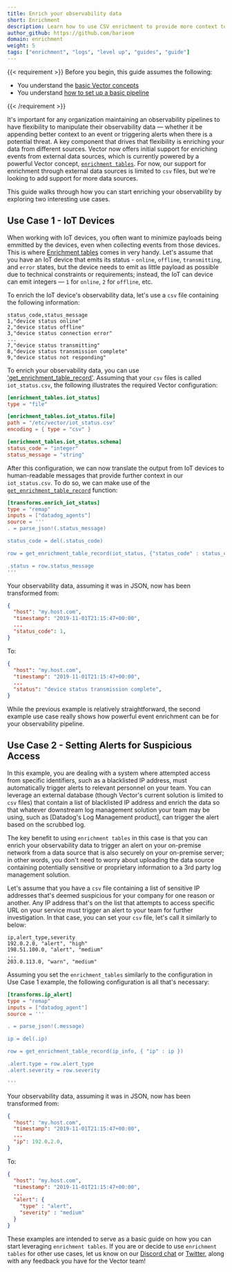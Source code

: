 ```yaml
---
title: Enrich your observability data 
short: Enrichment
description: Learn how to use CSV enrichment to provide more context to your data
author_github: https://github.com/barieom
domain: enrichment
weight: 5
tags: ["enrichment", "logs", "level up", "guides", "guide"]
---
```


{{< requirement >}}
Before you begin, this guide assumes the following:

* You understand the [basic Vector concepts][concepts]
* You understand [how to set up a basic pipeline][pipeline]

[concepts]: /docs/about/concepts
[pipeline]: /docs/setup/quickstart
{{< /requirement >}}


It's important for any organization maintaining an observability pipelines to
have flexibility to manipulate their observability data — whether it be appending
better context to an event or triggering alerts when there is a potential threat.
A key component that drives that flexibility is enriching your data from different
sources. Vector now offers initial support for enriching events from external data
sources, which is currently powered by a powerful Vector concept,
[`enrichment tables`][Enrichment tables]. For now, our support for enrichment
through external data sources is limited to `csv` files, but we're  looking to
add support for more data sources.

This guide walks through how you can start enriching your observability by
 exploring two interesting use cases.

## Use Case 1 - IoT Devices

When working with IoT devices, you often want to minimize payloads being
emmitted by the devices, even when collecting events from those devices. This
is where [Enrichment tables] comes in very handy. Let's assume that you have an
IoT device that emits its status - `online`, `offline`, `transmitting`, and
`error` states, but the device needs to emit as little payload as possible
due to technical constraints or requirements; instead, the IoT can device can
emit integers — `1` for `online`, `2` for `offline`, etc.

To enrich the IoT device's observability data, let's use a `csv` file
containing the following information:

```csv
status_code,status_message
1,"device status online"
2,"device status offline"
3,"device status connection error"
...
7,"device status transmitting"
8,"device status transmission complete"
9,"device status not responding"
```

To enrich your observability data, you can use ['get_enrichment_table_record'][get_enrichment_table_record].
Assuming that your `csv` files is called `iot_status.csv`, the following
illustrates the required Vector configuration:

``` toml
[enrichment_tables.iot_status]
type = "file"

[enrichment_tables.iot_status.file]
path = "/etc/vector/iot_status.csv"
encoding = { type = "csv" }

[enrichment_tables.iot_status.schema]
status_code = "integer"
status_message = "string"
```

After this configuration, we can now translate the output from IoT devices to
human-readable messages that provide further context in our `iot_status.csv`.
To do so, we can make use of the [`get_enrichment_table_record`][get_enrichment_table_record] function:

``` toml
[transforms.enrich_iot_status]
type = "remap"
inputs = ["datadog_agents"]
source = '''
. = parse_json!(.status_message)

status_code = del(.status_code)

row = get_enrichment_table_record(iot_status, {"status_code" : status_code})

.status = row.status_message
'''
```

Your observability data, assuming it was in JSON, now has been transformed from:

```json
{
  "host": "my.host.com",
  "timestamp": "2019-11-01T21:15:47+00:00",
  ...
  "status_code": 1,
}
```

To:

```json
{
  "host": "my.host.com",
  "timestamp": "2019-11-01T21:15:47+00:00",
  ...
  "status": "device status transmission complete",
}
```

While the previous example is relatively straightforward, the second example
use case really shows how powerful event enrichment can be for your
observability pipeline.

## Use Case 2 - Setting Alerts for Suspicious Access

In this example, you are dealing with a system where attempted access from
specific identifiers, such as a blacklisted IP address, must automatically trigger
alerts to relevant personnel on your team. You can leverage an external database
(though Vector's current solution is limited to `csv` files) that contain
a list of blacklisted IP address and enrich the data so that whatever downstream
log management solution your team may be using, such as
[Datadog's Log Management product], can trigger the alert based on the scrubbed
log.

The key benefit to using `enrichment tables` in this case is that you can
enrich your observability data to trigger an alert on your on-premise network
from a data source that is also securely on your on-premise server; in other words,
you don't need to worry about uploading the data source containing potentially
sensitive or proprietary information to a 3rd party log management solution.

Let's assume that you have a `csv` file containing a list of sensitive IP
addresses that's deemed suspicious for your company for one reason or another.
Any IP address that's on the list that attempts to access specific URL
on your service must trigger an alert to your team for further investigation. In
that case, you can set your `csv` file, let's call it  similarly to below:

``` csv
ip,alert_type,severity
192.0.2.0, "alert", "high"
198.51.100.0, "alert", "medium"
...
203.0.113.0, "warn", "medium"
```

Assuming you set the `enrichment_tables` similarly to the configuration in Use
 Case 1 example, the following configuration is all that's necessary:

``` toml
[transforms.ip_alert]
type = "remap"
inputs = ["datadog_agent"]
source = '''

. = parse_json!(.message)

ip = del(.ip)

row = get_enrichment_table_record(ip_info, { "ip" : ip })

.alert.type = row.alert_type
.alert.severity = row.severity

'''
```

Your observability data, assuming it was in JSON, now has been transformed from:

```json
{
  "host": "my.host.com",
  "timestamp": "2019-11-01T21:15:47+00:00",
  ...
  "ip": 192.0.2.0,
}
```

To:

```json
{
  "host": "my.host.com",
  "timestamp": "2019-11-01T21:15:47+00:00",
  ...
  "alert": { 
    "type" : "alert",
    "severity" : "medium"
  }
}
```

These examples are intended to serve as a basic guide on how you can start
leveraging `enrichment tables`. If you are or decide to use `enrichment tables`
for other use cases, let us know on our [Discord chat] or [Twitter], along with
any feedback you have for the Vector team!


[Enrichment tables]: /docs/reference/glossary/#enrichment-tables
[get_enrichment_table_record]: /docs/reference/vrl/functions/#get_enrichment_table_record
[Datadog's Log Management]: https://docs.datadoghq.com/logs/
[find_enrichment_table_records]: /docs/reference/vrl/functions/#find_enrichment_table_records
[example IP source]: https://datatracker.ietf.org/doc/html/rfc5737
[Discord chat]: https://discord.com/invite/dX3bdkF
[Twitter]: https://twitter.com/vectordotdev
